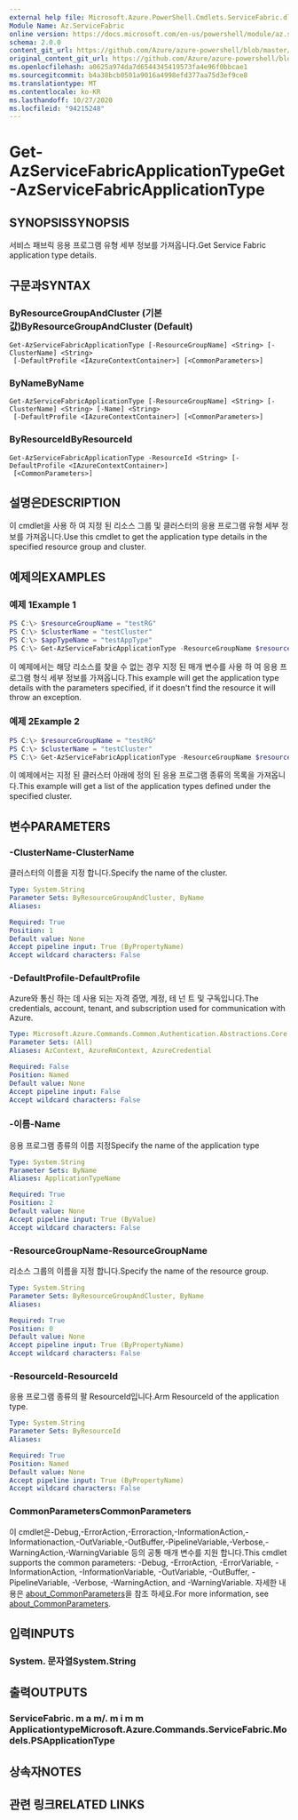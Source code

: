 ```yaml
---
external help file: Microsoft.Azure.PowerShell.Cmdlets.ServiceFabric.dll-Help.xml
Module Name: Az.ServiceFabric
online version: https://docs.microsoft.com/en-us/powershell/module/az.servicefabric/get-azservicefabricapplicationtype
schema: 2.0.0
content_git_url: https://github.com/Azure/azure-powershell/blob/master/src/ServiceFabric/ServiceFabric/help/Get-AzServiceFabricApplicationType.md
original_content_git_url: https://github.com/Azure/azure-powershell/blob/master/src/ServiceFabric/ServiceFabric/help/Get-AzServiceFabricApplicationType.md
ms.openlocfilehash: a0625a974da7d6544345419573fa4e96f0bbcae1
ms.sourcegitcommit: b4a38bcb0501a9016a4998efd377aa75d3ef9ce8
ms.translationtype: MT
ms.contentlocale: ko-KR
ms.lasthandoff: 10/27/2020
ms.locfileid: "94215248"
---
```

# <span data-ttu-id="93bea-101">Get-AzServiceFabricApplicationType</span><span class="sxs-lookup"><span data-stu-id="93bea-101">Get-AzServiceFabricApplicationType</span></span>

## <span data-ttu-id="93bea-102">SYNOPSIS</span><span class="sxs-lookup"><span data-stu-id="93bea-102">SYNOPSIS</span></span>
<span data-ttu-id="93bea-103">서비스 패브릭 응용 프로그램 유형 세부 정보를 가져옵니다.</span><span class="sxs-lookup"><span data-stu-id="93bea-103">Get Service Fabric application type details.</span></span>

## <span data-ttu-id="93bea-104">구문과</span><span class="sxs-lookup"><span data-stu-id="93bea-104">SYNTAX</span></span>

### <span data-ttu-id="93bea-105">ByResourceGroupAndCluster (기본값)</span><span class="sxs-lookup"><span data-stu-id="93bea-105">ByResourceGroupAndCluster (Default)</span></span>
```
Get-AzServiceFabricApplicationType [-ResourceGroupName] <String> [-ClusterName] <String>
 [-DefaultProfile <IAzureContextContainer>] [<CommonParameters>]
```

### <span data-ttu-id="93bea-106">ByName</span><span class="sxs-lookup"><span data-stu-id="93bea-106">ByName</span></span>
```
Get-AzServiceFabricApplicationType [-ResourceGroupName] <String> [-ClusterName] <String> [-Name] <String>
 [-DefaultProfile <IAzureContextContainer>] [<CommonParameters>]
```

### <span data-ttu-id="93bea-107">ByResourceId</span><span class="sxs-lookup"><span data-stu-id="93bea-107">ByResourceId</span></span>
```
Get-AzServiceFabricApplicationType -ResourceId <String> [-DefaultProfile <IAzureContextContainer>]
 [<CommonParameters>]
```

## <span data-ttu-id="93bea-108">설명은</span><span class="sxs-lookup"><span data-stu-id="93bea-108">DESCRIPTION</span></span>
<span data-ttu-id="93bea-109">이 cmdlet을 사용 하 여 지정 된 리소스 그룹 및 클러스터의 응용 프로그램 유형 세부 정보를 가져옵니다.</span><span class="sxs-lookup"><span data-stu-id="93bea-109">Use this cmdlet to get the application type details in the specified resource group and cluster.</span></span>

## <span data-ttu-id="93bea-110">예제의</span><span class="sxs-lookup"><span data-stu-id="93bea-110">EXAMPLES</span></span>

### <span data-ttu-id="93bea-111">예제 1</span><span class="sxs-lookup"><span data-stu-id="93bea-111">Example 1</span></span>
```powershell
PS C:\> $resourceGroupName = "testRG"
PS C:\> $clusterName = "testCluster"
PS C:\> $appTypeName = "testAppType"
PS C:\> Get-AzServiceFabricApplicationType -ResourceGroupName $resourceGroupName -ClusterName $clusterName -Name $appTypeName
```

<span data-ttu-id="93bea-112">이 예제에서는 해당 리소스를 찾을 수 없는 경우 지정 된 매개 변수를 사용 하 여 응용 프로그램 형식 세부 정보를 가져옵니다.</span><span class="sxs-lookup"><span data-stu-id="93bea-112">This example will get the application type details with the parameters specified, if it doesn't find the resource it will throw an exception.</span></span>

### <span data-ttu-id="93bea-113">예제 2</span><span class="sxs-lookup"><span data-stu-id="93bea-113">Example 2</span></span>
```powershell
PS C:\> $resourceGroupName = "testRG"
PS C:\> $clusterName = "testCluster"
PS C:\> Get-AzServiceFabricApplicationType -ResourceGroupName $resourceGroupName -ClusterName $clusterName
```

<span data-ttu-id="93bea-114">이 예제에서는 지정 된 클러스터 아래에 정의 된 응용 프로그램 종류의 목록을 가져옵니다.</span><span class="sxs-lookup"><span data-stu-id="93bea-114">This example will get a list of the application types defined under the specified cluster.</span></span>

## <span data-ttu-id="93bea-115">변수</span><span class="sxs-lookup"><span data-stu-id="93bea-115">PARAMETERS</span></span>

### <span data-ttu-id="93bea-116">-ClusterName</span><span class="sxs-lookup"><span data-stu-id="93bea-116">-ClusterName</span></span>
<span data-ttu-id="93bea-117">클러스터의 이름을 지정 합니다.</span><span class="sxs-lookup"><span data-stu-id="93bea-117">Specify the name of the cluster.</span></span>

```yaml
Type: System.String
Parameter Sets: ByResourceGroupAndCluster, ByName
Aliases:

Required: True
Position: 1
Default value: None
Accept pipeline input: True (ByPropertyName)
Accept wildcard characters: False
```

### <span data-ttu-id="93bea-118">-DefaultProfile</span><span class="sxs-lookup"><span data-stu-id="93bea-118">-DefaultProfile</span></span>
<span data-ttu-id="93bea-119">Azure와 통신 하는 데 사용 되는 자격 증명, 계정, 테 넌 트 및 구독입니다.</span><span class="sxs-lookup"><span data-stu-id="93bea-119">The credentials, account, tenant, and subscription used for communication with Azure.</span></span>

```yaml
Type: Microsoft.Azure.Commands.Common.Authentication.Abstractions.Core.IAzureContextContainer
Parameter Sets: (All)
Aliases: AzContext, AzureRmContext, AzureCredential

Required: False
Position: Named
Default value: None
Accept pipeline input: False
Accept wildcard characters: False
```

### <span data-ttu-id="93bea-120">-이름</span><span class="sxs-lookup"><span data-stu-id="93bea-120">-Name</span></span>
<span data-ttu-id="93bea-121">응용 프로그램 종류의 이름 지정</span><span class="sxs-lookup"><span data-stu-id="93bea-121">Specify the name of the application type</span></span>

```yaml
Type: System.String
Parameter Sets: ByName
Aliases: ApplicationTypeName

Required: True
Position: 2
Default value: None
Accept pipeline input: True (ByValue)
Accept wildcard characters: False
```

### <span data-ttu-id="93bea-122">-ResourceGroupName</span><span class="sxs-lookup"><span data-stu-id="93bea-122">-ResourceGroupName</span></span>
<span data-ttu-id="93bea-123">리소스 그룹의 이름을 지정 합니다.</span><span class="sxs-lookup"><span data-stu-id="93bea-123">Specify the name of the resource group.</span></span>

```yaml
Type: System.String
Parameter Sets: ByResourceGroupAndCluster, ByName
Aliases:

Required: True
Position: 0
Default value: None
Accept pipeline input: True (ByPropertyName)
Accept wildcard characters: False
```

### <span data-ttu-id="93bea-124">-ResourceId</span><span class="sxs-lookup"><span data-stu-id="93bea-124">-ResourceId</span></span>
<span data-ttu-id="93bea-125">응용 프로그램 종류의 팔 ResourceId입니다.</span><span class="sxs-lookup"><span data-stu-id="93bea-125">Arm ResourceId of the application type.</span></span>

```yaml
Type: System.String
Parameter Sets: ByResourceId
Aliases:

Required: True
Position: Named
Default value: None
Accept pipeline input: True (ByPropertyName)
Accept wildcard characters: False
```

### <span data-ttu-id="93bea-126">CommonParameters</span><span class="sxs-lookup"><span data-stu-id="93bea-126">CommonParameters</span></span>
<span data-ttu-id="93bea-127">이 cmdlet은-Debug,-ErrorAction,-Erroraction,-InformationAction,-Informationaction,-OutVariable,-OutBuffer,-PipelineVariable,-Verbose,-WarningAction,-WarningVariable 등의 공통 매개 변수를 지원 합니다.</span><span class="sxs-lookup"><span data-stu-id="93bea-127">This cmdlet supports the common parameters: -Debug, -ErrorAction, -ErrorVariable, -InformationAction, -InformationVariable, -OutVariable, -OutBuffer, -PipelineVariable, -Verbose, -WarningAction, and -WarningVariable.</span></span> <span data-ttu-id="93bea-128">자세한 내용은 [about_CommonParameters](http://go.microsoft.com/fwlink/?LinkID=113216)을 참조 하세요.</span><span class="sxs-lookup"><span data-stu-id="93bea-128">For more information, see [about_CommonParameters](http://go.microsoft.com/fwlink/?LinkID=113216).</span></span>

## <span data-ttu-id="93bea-129">입력</span><span class="sxs-lookup"><span data-stu-id="93bea-129">INPUTS</span></span>

### <span data-ttu-id="93bea-130">System. 문자열</span><span class="sxs-lookup"><span data-stu-id="93bea-130">System.String</span></span>

## <span data-ttu-id="93bea-131">출력</span><span class="sxs-lookup"><span data-stu-id="93bea-131">OUTPUTS</span></span>

### <span data-ttu-id="93bea-132">ServiceFabric. m a m/. m i m m Applicationtype</span><span class="sxs-lookup"><span data-stu-id="93bea-132">Microsoft.Azure.Commands.ServiceFabric.Models.PSApplicationType</span></span>

## <span data-ttu-id="93bea-133">상속자</span><span class="sxs-lookup"><span data-stu-id="93bea-133">NOTES</span></span>

## <span data-ttu-id="93bea-134">관련 링크</span><span class="sxs-lookup"><span data-stu-id="93bea-134">RELATED LINKS</span></span>
